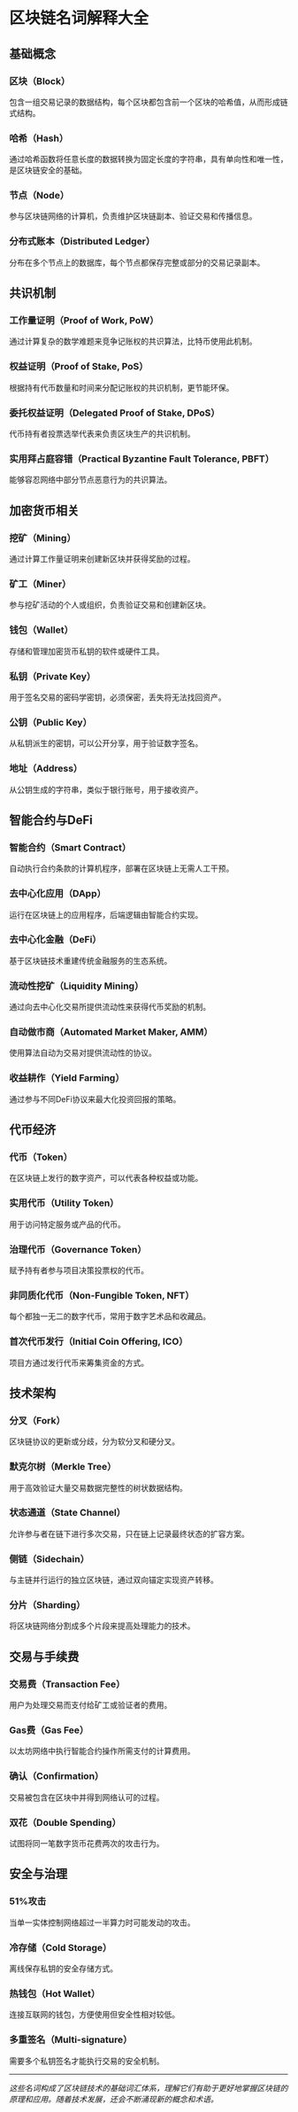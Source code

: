 # 区块链名词解释大全

## 基础概念

### 区块（Block）
包含一组交易记录的数据结构，每个区块都包含前一个区块的哈希值，从而形成链式结构。

### 哈希（Hash）
通过哈希函数将任意长度的数据转换为固定长度的字符串，具有单向性和唯一性，是区块链安全的基础。

### 节点（Node）
参与区块链网络的计算机，负责维护区块链副本、验证交易和传播信息。

### 分布式账本（Distributed Ledger）
分布在多个节点上的数据库，每个节点都保存完整或部分的交易记录副本。

## 共识机制

### 工作量证明（Proof of Work, PoW）
通过计算复杂的数学难题来竞争记账权的共识算法，比特币使用此机制。

### 权益证明（Proof of Stake, PoS）
根据持有代币数量和时间来分配记账权的共识机制，更节能环保。

### 委托权益证明（Delegated Proof of Stake, DPoS）
代币持有者投票选举代表来负责区块生产的共识机制。

### 实用拜占庭容错（Practical Byzantine Fault Tolerance, PBFT）
能够容忍网络中部分节点恶意行为的共识算法。

## 加密货币相关

### 挖矿（Mining）
通过计算工作量证明来创建新区块并获得奖励的过程。

### 矿工（Miner）
参与挖矿活动的个人或组织，负责验证交易和创建新区块。

### 钱包（Wallet）
存储和管理加密货币私钥的软件或硬件工具。

### 私钥（Private Key）
用于签名交易的密码学密钥，必须保密，丢失将无法找回资产。

### 公钥（Public Key）
从私钥派生的密钥，可以公开分享，用于验证数字签名。

### 地址（Address）
从公钥生成的字符串，类似于银行账号，用于接收资产。

## 智能合约与DeFi

### 智能合约（Smart Contract）
自动执行合约条款的计算机程序，部署在区块链上无需人工干预。

### 去中心化应用（DApp）
运行在区块链上的应用程序，后端逻辑由智能合约实现。

### 去中心化金融（DeFi）
基于区块链技术重建传统金融服务的生态系统。

### 流动性挖矿（Liquidity Mining）
通过向去中心化交易所提供流动性来获得代币奖励的机制。

### 自动做市商（Automated Market Maker, AMM）
使用算法自动为交易对提供流动性的协议。

### 收益耕作（Yield Farming）
通过参与不同DeFi协议来最大化投资回报的策略。

## 代币经济

### 代币（Token）
在区块链上发行的数字资产，可以代表各种权益或功能。

### 实用代币（Utility Token）
用于访问特定服务或产品的代币。

### 治理代币（Governance Token）
赋予持有者参与项目决策投票权的代币。

### 非同质化代币（Non-Fungible Token, NFT）
每个都独一无二的数字代币，常用于数字艺术品和收藏品。

### 首次代币发行（Initial Coin Offering, ICO）
项目方通过发行代币来筹集资金的方式。

## 技术架构

### 分叉（Fork）
区块链协议的更新或分歧，分为软分叉和硬分叉。

### 默克尔树（Merkle Tree）
用于高效验证大量交易数据完整性的树状数据结构。

### 状态通道（State Channel）
允许参与者在链下进行多次交易，只在链上记录最终状态的扩容方案。

### 侧链（Sidechain）
与主链并行运行的独立区块链，通过双向锚定实现资产转移。

### 分片（Sharding）
将区块链网络分割成多个片段来提高处理能力的技术。

## 交易与手续费

### 交易费（Transaction Fee）
用户为处理交易而支付给矿工或验证者的费用。

### Gas费（Gas Fee）
以太坊网络中执行智能合约操作所需支付的计算费用。

### 确认（Confirmation）
交易被包含在区块中并得到网络认可的过程。

### 双花（Double Spending）
试图将同一笔数字货币花费两次的攻击行为。

## 安全与治理

### 51%攻击
当单一实体控制网络超过一半算力时可能发动的攻击。

### 冷存储（Cold Storage）
离线保存私钥的安全存储方式。

### 热钱包（Hot Wallet）
连接互联网的钱包，方便使用但安全性相对较低。

### 多重签名（Multi-signature）
需要多个私钥签名才能执行交易的安全机制。

---

*这些名词构成了区块链技术的基础词汇体系，理解它们有助于更好地掌握区块链的原理和应用。随着技术发展，还会不断涌现新的概念和术语。*